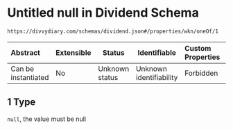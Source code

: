 # Untitled null in Dividend Schema

```txt
https://divvydiary.com/schemas/dividend.json#/properties/wkn/oneOf/1
```

| Abstract            | Extensible | Status         | Identifiable            | Custom Properties | Additional Properties | Access Restrictions | Defined In                                                     |
| :------------------ | ---------- | -------------- | ----------------------- | :---------------- | --------------------- | ------------------- | -------------------------------------------------------------- |
| Can be instantiated | No         | Unknown status | Unknown identifiability | Forbidden         | Allowed               | none                | [dividend.json\*](../out/dividend.json "open original schema") |

## 1 Type

`null`, the value must be null
